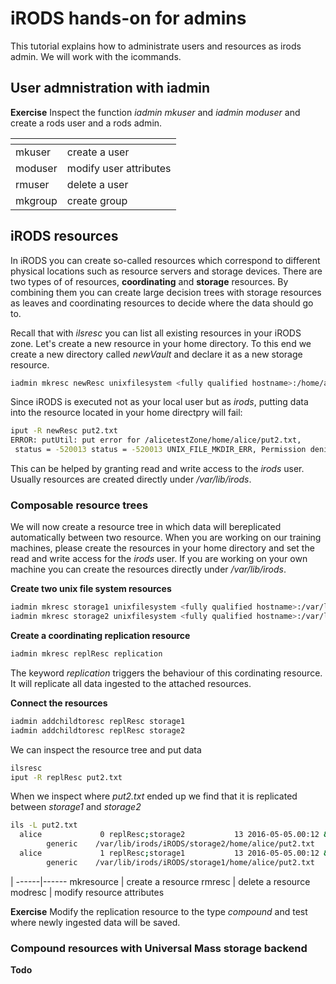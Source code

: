 # iRODS hands-on for admins
This tutorial explains how to administrate users and resources as irods admin.
We will work with the icommands.


## User admnistration with iadmin

**Exercise** Inspect the function *iadmin mkuser* and *iadmin moduser* and create a rods user and a rods admin.

[]()  | []()
------|------
mkuser      | create a user
moduser     | modify user attributes
rmuser      | delete a user
mkgroup     | create group

## iRODS resources
In iRODS you can create so-called resources which correspond to different physical locations such as resource servers and storage devices.
There are two types of of resources, **coordinating** and **storage** resources. By combining them you can create large decision trees with storage resources as leaves and coordinating resources to decide where the data should go to.

Recall that with *ilsresc* you can list all existing resources in your iRODS zone.
Let's create a new resource in your home directory. To this end we create a new directory called *newVault* and declare it as a new storage resource.

```sh
iadmin mkresc newResc unixfilesystem <fully qualified hostname>:/home/alice/newVault
```
Since iRODS is executed not as your local user but as *irods*, putting data into the resource located in your home directpry will fail:

```sh
iput -R newResc put2.txt
ERROR: putUtil: put error for /alicetestZone/home/alice/put2.txt,
 status = -520013 status = -520013 UNIX_FILE_MKDIR_ERR, Permission denied
```

This can be helped by granting read and write access to the *irods* user.
Usually resources are created directly under */var/lib/irods*. 

### Composable resource trees

We will now create a resource tree in which data will bereplicated automatically between two resource.
When you are working on our training machines, please create the resources in your home directory and set the read and write access for the *irods* user. If you are working on your own machine you can create the resources directly under */var/lib/irods*.

**Create two unix file system resources**
```sh
iadmin mkresc storage1 unixfilesystem <fully qualified hostname>:/var/lib/irods/iRODS/storage1
iadmin mkresc storage2 unixfilesystem <fully qualified hostname>:/var/lib/irods/iRODS/storage2
```

**Create a coordinating replication resource**
```sh
iadmin mkresc replResc replication
```
The keyword *replication* triggers the behaviour of this cordinating resource. It will replicate all data ingested to the attached resources.

**Connect the resources**
```sh
iadmin addchildtoresc replResc storage1
iadmin addchildtoresc replResc storage2
```

We can inspect the resource tree and put data
```sh
ilsresc
iput -R replResc put2.txt
```
[//]: # "Questions that I have: works replication both ways? Thus, if I"
[//]: # "When I put something in storage2, will it end up in storage1"
[//]: # "as well."
When we inspect where *put2.txt* ended up we find that it is replicated between *storage1* and *storage2*

```sh
ils -L put2.txt
  alice             0 replResc;storage2           13 2016-05-05.00:12 & put2.txt
        generic    /var/lib/irods/iRODS/storage2/home/alice/put2.txt
  alice             1 replResc;storage1           13 2016-05-05.00:12 & put2.txt
        generic    /var/lib/irods/iRODS/storage1/home/alice/put2.txt
```

[//]: # "Are table headers missing?"
[]()  | []()
------|------
mkresource  | create a resource
rmresc      | delete a resource
modresc     | modify resource attributes

**Exercise** Modify the replication resource to the type *compound* and test where newly ingested data will be saved.

### Compound resources with Universal Mass storage backend
**Todo**


